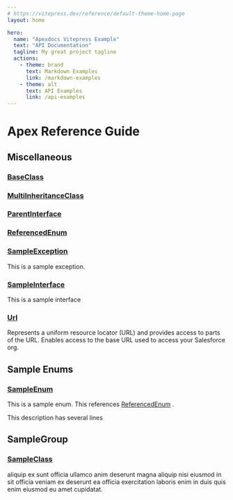 ```yaml
---
# https://vitepress.dev/reference/default-theme-home-page
layout: home

hero:
  name: "Apexdocs Vitepress Example"
  text: "API Documentation"
  tagline: My great project tagline
  actions:
    - theme: brand
      text: Markdown Examples
      link: /markdown-examples
    - theme: alt
      text: API Examples
      link: /api-examples
---
```


# Apex Reference Guide

## Miscellaneous

### [BaseClass](/miscellaneous/BaseClass.md)

### [MultiInheritanceClass](/miscellaneous/MultiInheritanceClass.md)

### [ParentInterface](/miscellaneous/ParentInterface.md)

### [ReferencedEnum](/miscellaneous/ReferencedEnum.md)

### [SampleException](/miscellaneous/SampleException.md)

This is a sample exception.

### [SampleInterface](/miscellaneous/SampleInterface.md)

This is a sample interface

### [Url](/miscellaneous/Url.md)

Represents a uniform resource locator (URL) and provides access to parts of the URL. 
Enables access to the base URL used to access your Salesforce org.

## Sample Enums

### [SampleEnum](/sample-enums/SampleEnum.md)

This is a sample enum. This references [ReferencedEnum](/miscellaneous/ReferencedEnum.md) . 
 
This description has several lines

## SampleGroup

### [SampleClass](/samplegroup/SampleClass.md)

aliquip ex sunt officia ullamco anim deserunt magna aliquip nisi eiusmod in sit officia veniam ex 
deserunt ea officia exercitation laboris enim in duis quis enim eiusmod eu amet cupidatat.